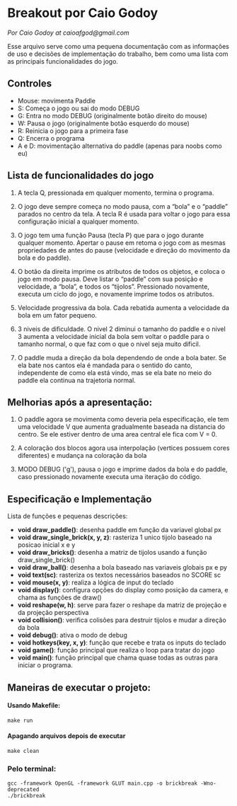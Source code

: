# Breakout por Caio Godoy 
_Por Caio Godoy at caioafgod@gmail.com_

Esse arquivo serve como uma pequena documentação com as informações de uso e decisões de implementação do trabalho, bem como uma lista com as principais funcionalidades do jogo.

## Controles
- Mouse: movimenta Paddle
- S: Começa o jogo ou sai do modo DEBUG
- G: Entra no modo DEBUG (originalmente botão direito do mouse)
- W: Pausa o jogo (originalmente botão esquerdo do mouse)
- R: Reinicia o jogo para a primeira fase
- Q: Encerra o programa
- A e D: movimentação alternativa do paddle (apenas para noobs como eu)

## Lista de funcionalidades do jogo

1. A tecla Q, pressionada em qualquer momento, termina o programa.

2. O jogo deve sempre começa no modo pausa, com a “bola” e o “paddle” parados no centro da tela. A tecla R é usada para voltar o jogo para essa configuração inicial a qualquer momento.

3. O jogo tem uma função Pausa (tecla P) que para o jogo durante qualquer momento. Apertar o pause em retoma o jogo com as mesmas propriedades de antes do pause (velocidade e direção do movimento da bola e do paddle).

4. O botão da direita imprime os atributos de todos os objetos, e coloca o jogo em modo pausa. Deve listar o “paddle” com sua posição e velocidade,  a “bola”, e todos os “tijolos”. Pressionado novamente, executa um ciclo do jogo, e novamente imprime todos os atributos.

5. Velocidade progressiva da bola. Cada rebatida aumenta a velocidade da bola em um fator pequeno.

6. 3 niveis de dificuldade. O nivel 2 diminui o tamanho do paddle e o nivel 3 aumenta a velocidade inicial da bola sem voltar o paddle para o tamanho normal, o que faz com o que o nivel seja muito dificil.

7. O paddle muda a direção da bola dependendo de onde a bola bater. Se ela bate nos cantos ela é mandada para o sentido do canto, independente de como ela está vindo, mas se ela bate no meio do paddle ela continua na trajetoria normal.

## Melhorias após a apresentação:

1. O paddle agora se movimenta como deveria pela especificação, ele tem uma velocidade V que aumenta gradualmente baseada na distancia do centro. Se ele estiver dentro de uma area central ele fica com V = 0.

2. A coloração dos blocos agora usa interpolação (vertices possuem cores diferentes) e mudança na coloração da bola

3. MODO DEBUG ('g'), pausa o jogo e imprime dados da bola e do paddle, caso pressionado novamente executa uma iteração do código.


## Especificação e Implementação

Lista de funções e pequenas descrições:

- **void draw_paddle()**: desenha paddle em função da variavel global px
- **void draw_single_brick(x, y, z)**: rasteriza 1 unico tijolo baseado na posicao inicial x e y
- **void draw_bricks()**: desenha a matriz de tijolos usando a função draw_single_brick()
- **void draw_ball()**: desenha a bola baseado nas variaveis globais px e py
- **void text(sc)**: rasteriza os textos necessários baseados no SCORE sc
- **void mouse(x, y)**: realiza a lógica de input do teclado
- **void display()**: configura opções do display como posição da camera, e chama as funções de draw()
- **void reshape(w, h)**: serve para fazer o reshape da matriz de projeção e da projeção perspectiva
- **void collision()**: verifica colisões para destruir tijolos e mudar a direção da bola
- **void debug()**: ativa o modo de debug
- **void hotkeys(key, x, y)**: função que recebe e trata os inputs do teclado
- **void game()**: função principal que realiza o loop para tratar do jogo
- **void main()**: função principal que chama quase todas as outras para iniciar o programa.

## Maneiras de executar o projeto:

#### Usando Makefile:
```
make run
```
#### Apagando arquivos depois de executar
```
make clean
```

### Pelo terminal:
```
gcc -framework OpenGL -framework GLUT main.cpp -o brickbreak -Wno-deprecated
./brickbreak
```
